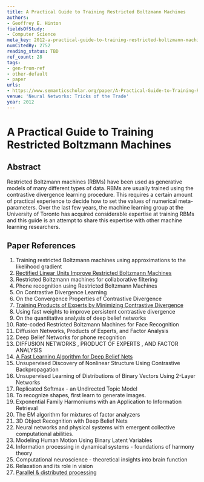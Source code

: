 ```yaml
---
title: A Practical Guide to Training Restricted Boltzmann Machines
authors:
- Geoffrey E. Hinton
fieldsOfStudy:
- Computer Science
meta_key: 2012-a-practical-guide-to-training-restricted-boltzmann-machines
numCitedBy: 2752
reading_status: TBD
ref_count: 28
tags:
- gen-from-ref
- other-default
- paper
urls:
- https://www.semanticscholar.org/paper/A-Practical-Guide-to-Training-Restricted-Boltzmann-Hinton/e95d3934e51107da7610acd0b1bcb6551671f9f1?sort=total-citations
venue: 'Neural Networks: Tricks of the Trade'
year: 2012
---
```


# A Practical Guide to Training Restricted Boltzmann Machines

## Abstract

Restricted Boltzmann machines (RBMs) have been used as generative models of many different types of data. RBMs are usually trained using the contrastive divergence learning procedure. This requires a certain amount of practical experience to decide how to set the values of numerical meta-parameters. Over the last few years, the machine learning group at the University of Toronto has acquired considerable expertise at training RBMs and this guide is an attempt to share this expertise with other machine learning researchers.

## Paper References

1. Training restricted Boltzmann machines using approximations to the likelihood gradient
2. [Rectified Linear Units Improve Restricted Boltzmann Machines](2010-rectified-linear-units-improve-restricted-boltzmann-machines.md)
3. Restricted Boltzmann machines for collaborative filtering
4. Phone recognition using Restricted Boltzmann Machines
5. On Contrastive Divergence Learning
6. On the Convergence Properties of Contrastive Divergence
7. [Training Products of Experts by Minimizing Contrastive Divergence](2002-training-products-of-experts-by-minimizing-contrastive-divergence.md)
8. Using fast weights to improve persistent contrastive divergence
9. On the quantitative analysis of deep belief networks
10. Rate-coded Restricted Boltzmann Machines for Face Recognition
11. Diffusion Networks, Products of Experts, and Factor Analysis
12. Deep Belief Networks for phone recognition
13. DIFFUSION NETWORKS , PRODUCT OF EXPERTS , AND FACTOR ANALYSIS
14. [A Fast Learning Algorithm for Deep Belief Nets](2006-a-fast-learning-algorithm-for-deep-belief-nets.md)
15. Unsupervised Discovery of Nonlinear Structure Using Contrastive Backpropagation
16. Unsupervised Learning of Distributions of Binary Vectors Using 2-Layer Networks
17. Replicated Softmax - an Undirected Topic Model
18. To recognize shapes, first learn to generate images.
19. Exponential Family Harmoniums with an Application to Information Retrieval
20. The EM algorithm for mixtures of factor analyzers
21. 3D Object Recognition with Deep Belief Nets
22. Neural networks and physical systems with emergent collective computational abilities.
23. Modeling Human Motion Using Binary Latent Variables
24. Information processing in dynamical systems - foundations of harmony theory
25. Computational neuroscience - theoretical insights into brain function
26. Relaxation and its role in vision
27. [Parallel & distributed processing](2005-parallel-distributed-processing.md)
